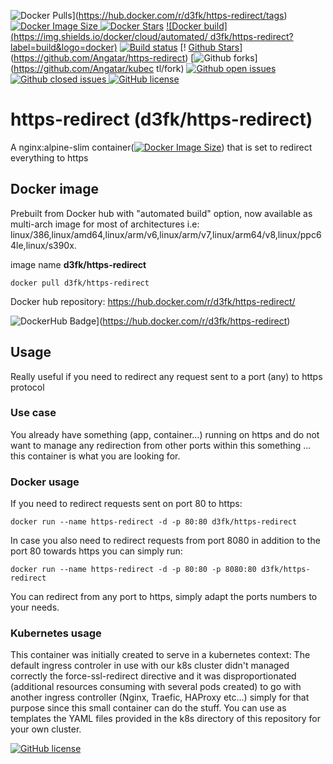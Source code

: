 ![Docker Pulls](https://badgen.net/docker/pulls/d3fk/https-redirect?icon=docker&label=pulls)](https://hub.docker.com/r/d3fk/https-redirect/tags) [![Docker Image Size](https://badgen.net/docker/size/d3fk/https-redirect/latest?icon=docker&label=image%20size)
](https://hub.docker.com/r/d3fk/https-redirect/tags) [![Docker Stars](https://badgen.net/docker/stars/d3fk/https-redirect?icon=docker&label=stars)](https://hub.docker.com/r/d3fk/https-redirect) [![Docker build](https://img.shields.io/docker/cloud/automated/
d3fk/https-redirect?label=build&logo=docker)](https://hub.docker.com/r/d3fk/https-redirect/tags) [![Build status](https://img.shields.io/docker/cloud/build/d3fk/https-redirect?label=build%20status&logo=docker)](https://hub.docker.com/r/d3fk/https-redirect/tags) [!
[Github Stars](https://badgen.net/github/stars/Angatar/https-redirect?icon=github&color=green)](https://github.com/Angatar/https-redirect) [![Github forks](https://badgen.net/github/forks/Angatar/https-redirect?icon=github)](https://github.com/Angatar/kubec
tl/fork) [![Github open issues](https://badgen.net/github/open-issues/Angatar/https-redirect?icon=github)](https://github.com/Angatar/https-redirect/issues) [![Github closed issues](https://badgen.net/github/closed-issues/Angatar/https-redirect?icon=github)
](https://github.com/Angatar/https-redirect/issues?q=is%3Aissue+is%3Aclosed) [![GitHub license](https://img.shields.io/github/license/Angatar/https-redirect)](https://github.com/Angatar/https-redirect/blob/master/LICENSE)

# https-redirect (d3fk/https-redirect)
A nginx:alpine-slim container([![Docker Image Size](https://badgen.net/docker/size/d3fk/https-redirect/latest?icon=docker&label=compressed)](https://hub.docker.com/r/d3fk/https-redirect/tags)) that is set to redirect everything to https


## Docker image
Prebuilt from Docker hub with "automated build" option, now available as multi-arch image for most of architectures i.e: linux/386,linux/amd64,linux/arm/v6,linux/arm/v7,linux/arm64/v8,linux/ppc64le,linux/s390x.

image name **d3fk/https-redirect**

`docker pull d3fk/https-redirect`

Docker hub repository: https://hub.docker.com/r/d3fk/https-redirect/

![DockerHub Badge](https://dockeri.co/image/d3fk/https-redirect)](https://hub.docker.com/r/d3fk/https-redirect)

## Usage
Really useful if you need to redirect any request sent to a port (any) to https protocol
### Use case
You already have something (app, container...) running on https and do not want to manage any redirection from other ports within this something ... this container is what you are looking for.

### Docker usage
If you need to redirect requests sent on port 80 to https: 

`docker run --name https-redirect -d -p 80:80 d3fk/https-redirect`

In case you also need to redirect requests from port 8080 in addition to the port 80 towards https you can simply run:

`docker run --name https-redirect -d -p 80:80 -p 8080:80 d3fk/https-redirect`

You can redirect from any port to https, simply adapt the ports numbers to your needs.


### Kubernetes usage

This container was initially created to serve in a kubernetes context: The default ingress controler in use with our k8s cluster didn't managed correctly the force-ssl-redirect directive and it was disproportionated (additional resources consuming with several pods created) to go with another ingress controller (Nginx, Traefic, HAProxy etc...) simply for that purpose since this small container can do the stuff. You can use as templates the YAML files provided in the k8s directory of this repository for your own cluster.

[![GitHub license](https://img.shields.io/github/license/Angatar/https-redirect)](https://github.com/Angatar/https-redirect/blob/master/LICENSE)

